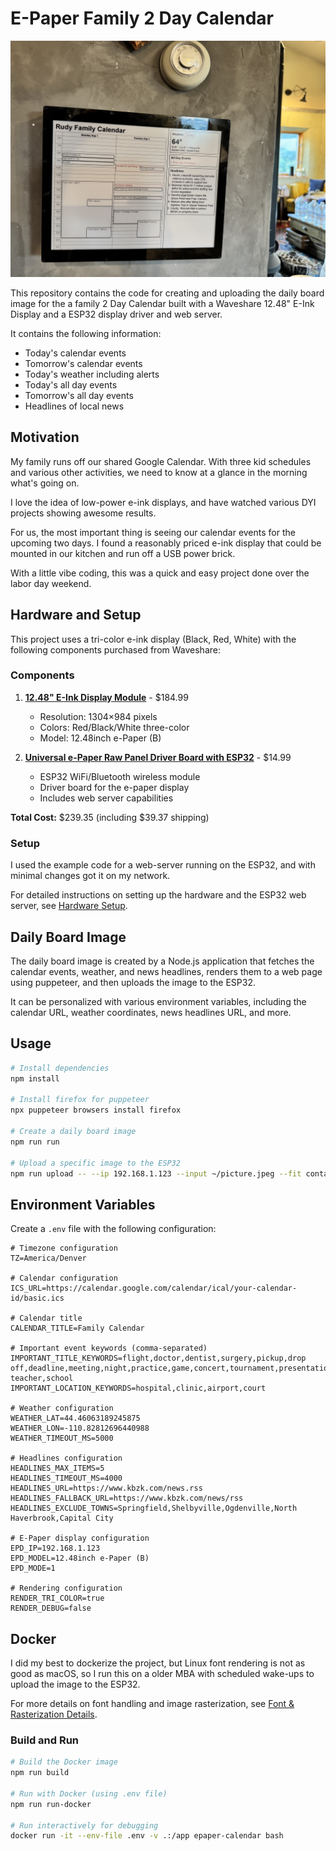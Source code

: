 # E-Paper Family 2 Day Calendar

![Family E-Ink Calendar](docs/family_eink_cal.jpg)

This repository contains the code for creating and uploading the daily board image for the a family 2 Day Calendar built with a Waveshare 12.48" E-Ink Display and a ESP32 display driver and web server.

It contains the following information:

- Today's calendar events
- Tomorrow's calendar events
- Today's weather including alerts
- Today's all day events
- Tomorrow's all day events
- Headlines of local news

## Motivation

My family runs off our shared Google Calendar. With three kid schedules and various other activities, we need to know at a glance in the morning what's going on.

I love the idea of low-power e-ink displays, and have watched various DYI projects showing awesome results.

For us, the most important thing is seeing our calendar events for the upcoming two days. I found a reasonably priced e-ink display that could be mounted in our kitchen and run off a USB power brick.

With a little vibe coding, this was a quick and easy project done over the labor day weekend.

## Hardware and Setup

This project uses a tri-color e-ink display (Black, Red, White) with the following components purchased from Waveshare:

### Components

1. **[12.48" E-Ink Display Module](https://www.waveshare.com/12.48inch-e-paper-module.htm)** - $184.99
   - Resolution: 1304×984 pixels
   - Colors: Red/Black/White three-color
   - Model: 12.48inch e-Paper (B)

2. **[Universal e-Paper Raw Panel Driver Board with ESP32](https://www.waveshare.com/e-paper-esp32-driver-board.htm)** - $14.99
   - ESP32 WiFi/Bluetooth wireless module
   - Driver board for the e-paper display
   - Includes web server capabilities

**Total Cost:** $239.35 (including $39.37 shipping)

### Setup

I used the example code for a web-server running on the ESP32, and with minimal changes got it on my network.

For detailed instructions on setting up the hardware and the ESP32 web server, see [Hardware Setup](docs/hardware_setup.md).

## Daily Board Image

The daily board image is created by a Node.js application that fetches the calendar events, weather, and news headlines, renders them to a web page using puppeteer, and then uploads the image to the ESP32.

It can be personalized with various environment variables, including the calendar URL, weather coordinates, news headlines URL, and more.

## Usage

```bash
# Install dependencies
npm install

# Install firefox for puppeteer
npx puppeteer browsers install firefox

# Create a daily board image
npm run run

# Upload a specific image to the ESP32
npm run upload -- --ip 192.168.1.123 --input ~/picture.jpeg --fit contain --mode 3
```

## Environment Variables

Create a `.env` file with the following configuration:

```env
# Timezone configuration
TZ=America/Denver

# Calendar configuration
ICS_URL=https://calendar.google.com/calendar/ical/your-calendar-id/basic.ics

# Calendar title
CALENDAR_TITLE=Family Calendar

# Important event keywords (comma-separated)
IMPORTANT_TITLE_KEYWORDS=flight,doctor,dentist,surgery,pickup,drop off,deadline,meeting,night,practice,game,concert,tournament,presentation,parent teacher,school
IMPORTANT_LOCATION_KEYWORDS=hospital,clinic,airport,court

# Weather configuration
WEATHER_LAT=44.46063189245875
WEATHER_LON=-110.82812696440988
WEATHER_TIMEOUT_MS=5000

# Headlines configuration
HEADLINES_MAX_ITEMS=5
HEADLINES_TIMEOUT_MS=4000
HEADLINES_URL=https://www.kbzk.com/news.rss
HEADLINES_FALLBACK_URL=https://www.kbzk.com/news/rss
HEADLINES_EXCLUDE_TOWNS=Springfield,Shelbyville,Ogdenville,North Haverbrook,Capital City

# E-Paper display configuration
EPD_IP=192.168.1.123
EPD_MODEL=12.48inch e-Paper (B)
EPD_MODE=1

# Rendering configuration
RENDER_TRI_COLOR=true
RENDER_DEBUG=false
```

## Docker

I did my best to dockerize the project, but Linux font rendering is not as good as macOS, so I run this on a older MBA with scheduled wake-ups to upload the image to the ESP32.

For more details on font handling and image rasterization, see [Font & Rasterization Details](docs/font-and-rasterization.md).


### Build and Run

```bash
# Build the Docker image
npm run build

# Run with Docker (using .env file)
npm run run-docker

# Run interactively for debugging
docker run -it --env-file .env -v .:/app epaper-calendar bash
```